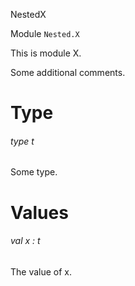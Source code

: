 NestedX

Module  `` Nested.X `` 

This is module X.

Some additional comments.


# Type

###### type t

Some type.


# Values

###### val x : t

The value of x.

